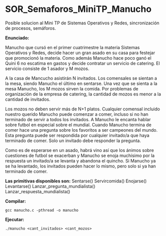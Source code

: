 # SOR_Semaforos_MiniTP_Manucho
Posible solucion al Mini TP de Sistemas Operativos y Redes, sincronización de procesos, semáforos.

**Enunciado:**

Manucho que cursó en el primer cuatrimestre la materia Sistemas Operativos y Redes, decide hacer un gran asado en su casa para festejar que promocionó la materia. Como además Manucho hace poco ganó el Quini 6 no escatima en gastos y decide contratar un servicio de catering. El servicio consiste de 1 asador y M mozos.

A la casa de Mancucho asistirán N invitados. Los comensales se sientan a la mesa, siendo Manucho el último en sentarse. Una vez que se sienta a la mesa Manucho, los M mozos sirven la comida. Por problemas de organización de la empresa de catering, la cantidad de mozos es menor a la cantidad de invitados. 

Los mozos no deben servir más de N+1 platos. Cualquier comensal incluido nuestro querido Manucho puede comenzar a comer, incluso si no han terminado de servir a todos los invitados. A Manucho le encanta hablar sobre futbol en especial sobre el mundial. Cuando Manucho termina de comer hace una pregunta sobre los favoritos a ser campeones del mundo. Esta pregunta puede ser respondida por cualquier invitado/a que haya terminado de comer. Solo un invitado debe responder la pregunta.

Como es de esperarse en un asado, habrá vino así que los ánimos sobre cuestiones de futbol se exacerban y Manucho se enoja muchísimo por la respuesta un invitado/a se levanta y abandona el quincho. Si Manucho ya se ha levantado, los invitados pueden hacer lo mismo, pero solo si ya han terminado de comer.

**Las primitivas disponibles son:**
Sentarse()
Servircomida()
Enojarse()
Levantarse()
Lanzar_pregunta_mundialista()
Lanzar_respuesta_mundialista()

**Compilar:**
```
gcc manucho.c -pthread -o manucho
```

**Ejecutar:**
```
./manucho <cant_invitados> <cant_mozos>
```
